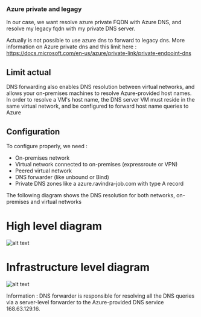 ### Azure private and legagy
In our case, we want resolve azure private FQDN with Azure DNS, and resolve my legacy fqdn with my private DNS server. 

Actually is not possible to use azure dns to forward to legacy dns.
More information on Azure private dns and this limit here : https://docs.microsoft.com/en-us/azure/private-link/private-endpoint-dns

## Limit actual
DNS forwarding also enables DNS resolution between virtual networks, and allows your on-premises machines to resolve Azure-provided host names. In order to resolve a VM's host name, the DNS server VM must reside in the same virtual network, and be configured to forward host name queries to Azure

## Configuration
To configure properly, we need :

- On-premises network
- Virtual network connected to on-premises (expressroute or VPN)
- Peered virtual network 
- DNS forwarder (like unbound or Bind)
- Private DNS zones like a azure.ravindra-job.com with type A record

The following diagram shows the DNS resolution for both networks, on-premises and virtual networks

# High level diagram
![alt text](https://ravindrajob.blob.core.windows.net/assets/FW-AzureDNS2Legacy-HL.png)

# Infrastructure level diagram
![alt text](https://ravindrajob.blob.core.windows.net/assets/FW-AzureDNS2Legacy-LL.png)

Information : DNS forwarder is responsible for resolving all the DNS queries via a server-level forwarder to the Azure-provided DNS service 168.63.129.16.
